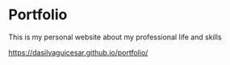 # Portfolio
This is my personal website about my professional life and skills

https://dasilvaguicesar.github.io/portfolio/
